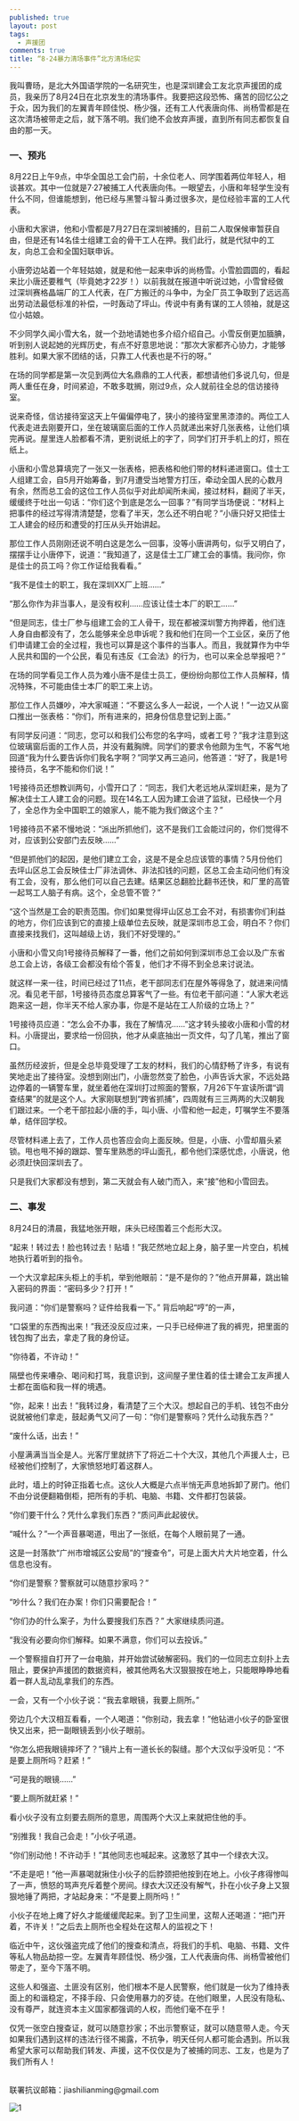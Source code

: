 ```yaml
---
published: true
layout: post
tags:
  - 声援团
comments: true
title: “8·24暴力清场事件”北方清场纪实
---
```

我叫曹旸，是北大外国语学院的一名研究生，也是深圳建会工友北京声援团的成员，我亲历了8月24日在北京发生的清场事件。我要把这段恐怖、痛苦的回忆公之于众，因为我们的左翼青年顾佳悦、杨少强，还有工人代表唐向伟、尚杨雪都是在这次清场被带走之后，就下落不明。我们绝不会放弃声援，直到所有同志都恢复自由的那一天。

### 一、预兆

8月22日上午9点，中华全国总工会门前，十余位老人、同学围着两位年轻人，相谈甚欢。其中一位就是7·27被捕工人代表唐向伟。一眼望去，小唐和年轻学生没有什么不同，但谁能想到，他已经与黑警斗智斗勇过很多次，是位经验丰富的工人代表。

小唐和大家讲，他和小雪都是7月27日在深圳被捕的，目前二人取保候审暂获自由，但是还有14名佳士组建工会的骨干工人在押。我们此行，就是代狱中的工友，向总工会和全国妇联申诉。

小唐旁边站着一个年轻姑娘，就是和他一起来申诉的尚杨雪。小雪脸圆圆的，看起来比小唐还要稚气（毕竟她才22岁！）以前我就在报道中听说过她，小雪曾经做过深圳赛格晶端厂的工人代表，在厂方搬迁的斗争中，为全厂员工争取到了远远高出劳动法最低标准的补偿，一时轰动了坪山。传说中有勇有谋的工人领袖，就是这位小姑娘。

不少同学久闻小雪大名，就一个劲地请她也多介绍介绍自己。小雪反倒更加腼腆，听到别人说起她的光辉历史，有点不好意思地说：“那次大家都齐心协力，才能够胜利。如果大家不团结的话，只靠工人代表也是不行的呀。”

在场的同学都是第一次见到两位大名鼎鼎的工人代表，都想请他们多说几句，但是两人重任在身，时间紧迫，不敢多耽搁，刚过9点，众人就前往全总的信访接待室。

说来奇怪，信访接待室这天上午偏偏停电了，狭小的接待室里黑漆漆的。两位工人代表走进去刚要开口，坐在玻璃窗后面的工作人员就递出来好几张表格，让他们填完再说。屋里连人脸都看不清，更别说纸上的字了，同学们打开手机上的灯，照在纸上。

小唐和小雪总算填完了一张又一张表格，把表格和他们带的材料递进窗口。佳士工人组建工会，自5月开始筹备，到7月遭受当地警方打压，牵动全国人民的心数月有余，然而总工会的这位工作人员似乎对此却闻所未闻，接过材料，翻阅了半天，缓缓终于吐出一句话：“你们这个到底是怎么一回事？”有同学当场便说：“材料上把事件的经过写得清清楚楚，您看了半天，怎么还不明白呢？”小唐只好又把佳士工人建会的经历和遭受的打压从头开始讲起。

那位工作人员刚刚还说不明白这是怎么一回事，没等小唐讲两句，似乎又明白了，摆摆手让小唐停下，说道：“我知道了，这是佳士工厂建工会的事情。我问你，你是佳士的员工吗？你工作证给我看看。”

“我不是佳士的职工，我在深圳XX厂上班……”

“那么你作为非当事人，是没有权利……应该让佳士本厂的职工……”

“但是同志，佳士厂参与组建工会的工人骨干，现在都被深圳警方拘押着，他们连人身自由都没有了，怎么能够来全总申诉呢？我和他们在同一个工业区，亲历了他们申请建工会的全过程，我也可以算是这个事件的当事人。而且，我就算作为中华人民共和国的一个公民，看见有违反《工会法》的行为，也可以来全总举报吧？”

在场的同学看见工作人员为难小唐不是佳士员工，便纷纷向那位工作人员解释，情况特殊，不可能由佳士本厂的职工来上访。

那位工作人员嫌吵，冲大家喊道：“不要这么多人一起说，一个人说！”一边又从窗口推出一张表格：“你们，所有进来的，把身份信息登记到上面。”

有同学反问道：“同志，您可以和我们公布您的名字吗，或者工号？”我才注意到这位玻璃窗后面的工作人员，并没有戴胸牌。同学们的要求令他颇为生气，不客气地回道“我为什么要告诉你们我名字啊？”同学又再三追问，他答道：“好了，我是1号接待员，名字不能和你们说！”

1号接待员还想教训两句，小雪开口了：“同志，我们大老远地从深圳赶来，是为了解决佳士工人建工会的问题。现在14名工人因为建工会进了监狱，已经快一个月了，全总作为全中国职工的娘家人，能不能为我们做这个主？”

1号接待员不紧不慢地说：“派出所抓他们，这不是我们工会能过问的，你们觉得不对，应该到公安部门去反映……”

“但是抓他们的起因，是他们建立工会，这是不是全总应该管的事情？5月份他们去坪山区总工会反映佳士厂非法调休、非法扣钱的问题，区总工会主动问他们有没有工会，没有，那么他们可以自己去建。结果区总翻脸比翻书还快，和厂里的高管一起骂工人脑子有病。这个，全总管不管？”

“这个当然是工会的职责范围。你们如果觉得坪山区总工会不对，有损害你们利益的地方，你们应该到它的直接上级单位去反映，就是深圳市总工会，明白不？你们直接来找我们，这叫越级上访，我们不好受理的。”

小唐和小雪又向1号接待员解释了一番，他们之前如何到深圳市总工会以及广东省总工会上访，各级工会都没有给个答复，他们才不得不到全总来讨说法。

就这样一来一往，时间已经过了11点，老干部同志们在屋外等得急了，就进来问情况。看见老干部，1号接待员态度总算客气了一些。有位老干部问道：“人家大老远跑来这一趟，你半天不给人家办事，你是不是站在工人阶级的立场上？”

1号接待员应道：“怎么会不办事，我在了解情况……”这才转头接收小唐和小雪的材料。小唐提出，要求给一份回执，他才从桌底抽出一页文件，勾了几笔，推出了窗口。

虽然历经波折，但是全总毕竟受理了工友的材料，我们的心情舒畅了许多，有说有笑地走出了接待室。没想到刚出门，小唐忽然变了脸色，小声告诉大家，不远处路边停着的一辆警车里，就坐着他在深圳打过照面的警察，7月26下午宣读所谓“调查结果”的就是这个人。大家刚联想到“跨省抓捕”，四周就有三三两两的大汉朝我们跟过来。一个老干部拉起小唐的手，叫小唐、小雪和他一起走，叮嘱学生不要落单，结伴回学校。

尽管材料递上去了，工作人员也答应会向上面反映。但是，小唐、小雪却眉头紧锁。甩也甩不掉的跟踪、警车里熟悉的坪山面孔，都令他们深感忧虑，小唐说，他必须赶快回深圳去了。

只是我们大家都没有想到，第二天就会有人破门而入，来“接”他和小雪回去。

### 二、事发
8月24日的清晨，我猛地张开眼，床头已经围着三个彪形大汉。

“起来！转过去！脸也转过去！贴墙！”我茫然地立起上身，脑子里一片空白，机械地执行着听到的指令。

一个大汉拿起床头柜上的手机，举到他眼前：“是不是你的？”他点开屏幕，跳出输入密码的界面：“密码多少？打开！”

我问道：“你们是警察吗？证件给我看一下。”
背后响起“哼”的一声， 

“口袋里的东西掏出来！”我还没反应过来，一只手已经伸进了我的裤兜，把里面的钱包掏了出去，拿走了我的身份证。

“你待着，不许动！”

隔壁也传来嘈杂、喝问和打骂，我意识到，这间屋子里住着的佳士建会工友声援人士都在面临和我一样的境遇。

“你，起来！出去！”我转过身，看清楚了三个大汉。想起自己的手机、钱包不由分说就被他们拿走，鼓起勇气又问了一句：“你们是警察吗？凭什么动我东西？”

“废什么话，出去！”

小屋满满当当全是人。光客厅里就挤下了将近二十个大汉，其他几个声援人士，已经被他们控制了，大家愤怒地盯着这群人。

此时，墙上的时钟正指着七点。这伙人大概是六点半悄无声息地拆卸了房门。他们不由分说便翻箱倒柜，把所有的手机、电脑、书籍、文件都打包装袋。

“你们要干什么？凭什么拿我们东西？”质问声此起彼伏。

“喊什么？”一个声音暴喝道，甩出了一张纸，在每个人眼前晃了一通。

这是一封落款“广州市增城区公安局”的“搜查令”，可是上面大片大片地空着，什么信息也没有。

“你们是警察？警察就可以随意抄家吗？”

“吵什么？我们在办案！你们只需要配合！”

“你们办的什么案子，为什么要搜我们东西？”
大家继续质问道。

“我没有必要向你们解释。如果不满意，你们可以去投诉。”

一个警察擅自打开了一台电脑，并开始尝试破解密码。我们的一位同志立刻扑上去阻止，要保护声援团的数据资料，被其他两名大汉狠狠按在地上，只能眼睁睁地看着一群人乱动乱拿我们的东西。

一会，又有一个小伙子说：“我去拿眼镜，我要上厕所。”

旁边几个大汉相互看看，一个人喝道：“你别动，我去拿！”他钻进小伙子的卧室很快又出来，把一副眼镜丢到小伙子眼前。

“你怎么把我眼镜摔坏了？”镜片上有一道长长的裂缝。那个大汉似乎没听见：“不是要上厕所吗？赶紧！”

“可是我的眼镜……”

“要上厕所就赶紧！”

看小伙子没有立刻要去厕所的意思，周围两个大汉上来就把住他的手。

“别推我！我自己会走！”小伙子吼道。

“你们别动他！不许动手！”其他同志也喊起来。这激怒了其中一个绿衣大汉。

“不走是吧！”他一声暴喝就揪住小伙子的后脖颈把他按到在地上。小伙子疼得惨叫了一声，愤怒的骂声充斥着整个房间。绿衣大汉还没有解气，扑在小伙子身上又狠狠地锤了两把，才站起身来：“不是要上厕所吗！”

小伙子在地上瘫了好久才能缓缓爬起来。到了卫生间里，这帮人还喝道：“把门开着，不许关！”之后去上厕所也全程处在这帮人的监视之下！

临近中午，这伙强盗完成了他们的搜查和清点，将我们的手机、电脑、书籍、文件等私人物品劫掠一空。左翼青年顾佳悦、杨少强，工人代表唐向伟、尚杨雪被他们带走了，至今下落不明。

这些人和强盗、土匪没有区别，他们根本不是人民警察，他们就是一伙为了维持表面上的和谐稳定，不择手段、只会使用暴力的歹徒。在他们眼里，人民没有隐私、没有尊严，就连资本主义国家都强调的人权，而他们毫不在乎！

仅凭一张空白搜查证，就可以随意抄家；不出示警察证，就可以随意带人走。今天如果我们遇到这样的违法行径不揭露，不抗争，明天任何人都可能会遇到。所以我希望大家可以帮助我们转发、声援，这不仅仅是为了被捕的同志、工友，也是为了我们所有人！

<br/>
联署抗议邮箱：jiashilianming@gmail.com

![1](https://i.loli.net/2018/09/07/5b925e512c129.jpg)

